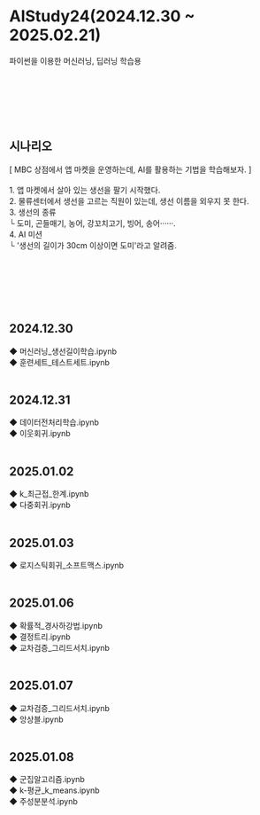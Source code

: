 <h1>AIStudy24(2024.12.30 ~ 2025.02.21)</h1>
파이썬을 이용한 머신러닝, 딥러닝 학습용

<br/><br/><br/><br/><br/>
<h2>시나리오</h2>
[ MBC 상점에서 앱 마켓을 운영하는데, AI를 활용하는 기법을 학습해보자. ]
<br/><br/>
1. 앱 마켓에서 살아 있는 생선을 팔기 시작했다.
<br/>
2. 물류센터에서 생선을 고르는 직원이 있는데, 생선 이름을 외우지 못 한다.
<br/>
3. 생선의 종류<br/>
  └ 도미, 곤들매기, 농어, 강꼬치고기, 빙어, 송어······.
<br/>
4. AI 미션<br/>
  └ '생선의 길이가 30cm 이상이면 도미'라고 알려줌.

<br/><br/><br/><br/><br/>
<h2>2024.12.30</h2>
◆ 머신러닝_생선길이학습.ipynb
<br/>
◆ 훈련세트_테스트세트.ipynb
<br/><br/>
<h2>2024.12.31</h2>
◆ 데이터전처리학습.ipynb
<br/>
◆ 이웃회귀.ipynb
<br/><br/>
<h2>2025.01.02</h2>
◆ k_최근접_한계.ipynb
<br/>
◆ 다중회귀.ipynb
<br/><br/>
<h2>2025.01.03</h2>
◆ 로지스틱회귀_소프트맥스.ipynb
<br/><br/>
<h2>2025.01.06</h2>
◆ 확률적_경사하강법.ipynb
<br/>
◆ 결정트리.ipynb
<br/>
◆ 교차검증_그리드서치.ipynb
<br/><br/>
<h2>2025.01.07</h2>
◆ 교차검증_그리드서치.ipynb
<br/>
◆ 앙상블.ipynb
<br/><br/>
<h2>2025.01.08</h2>
◆ 군집알고리즘.ipynb
<br/>
◆ k-평균_k_means.ipynb
<br/>
◆ 주성분분석.ipynb
